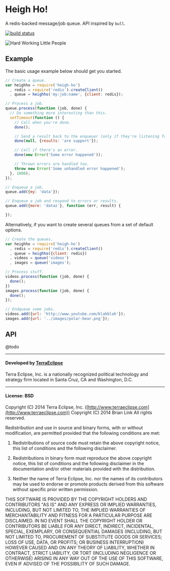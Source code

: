 Heigh Ho!
=========

A redis-backed message/job queue. API inspired by `bull`.

[![build status](https://secure.travis-ci.org/cpsubrian/node-heigh-ho.png)](http://travis-ci.org/cpsubrian/node-heigh-ho)

![Hard Working Little People](https://camo.githubusercontent.com/dfda20e32d2bf70ff3e8070239c46e7b9101fad1/687474703a2f2f7777772e77616765686f7572696e7369676874732e636f6d2f4865696768253230486f2e6a7067)

Example
-------

The basic usage example below should get you started.

```js
// Create a queue.
var heighho = require('heigh-ho')
  , redis = require('redis').createClient()
  , queue = heighho('my:job:name', {client: redis});

// Process a job.
queue.process(function (job, done) {
  // Do something more interesting than this.
  setTimeout(function () {
    // Call when you're done.
    done();

    // Send a result back to the enqueuer (only if they're listening for it).
    done(null, {results: 'are support'});

    // Call if there's an error.
    done(new Error('Some error happened'));

    // Thrown errors are handled too.
    throw new Error('Some unhandled error happened');
  }, 1000);
});

// Enqueue a job.
queue.add({my: 'data'});

// Enqueue a job and respond to errors or results.
queue.add({more: 'dataz'}, function (err, result) {

});
```

Alternatively, if you want to create several queues from a set of default options.

```js
// Create the queues.
var heighho = require('heigh-ho')
  , redis = require('redis').createClient()
  , queue = heighho({client: redis})
  , videos = queue('videos')
  , images = queue('images');

// Process stuff.
videos.process(function (job, done) {
  done();
})
images.process(function (job, done) {
  done();
});

// Endqueue some jobs.
videos.add({url: 'http://www.youtube.com/blahblah'});
images.add({url: '../images/polar-bear.png'});
```

API
---

@todo


- - -

#### Developed by [TerraEclipse](https://github.com/TerraEclipse)

Terra Eclipse, Inc. is a nationally recognized political technology and
strategy firm located in Santa Cruz, CA and Washington, D.C.

- - -

#### License: BSD
Copyright (C) 2014 Terra Eclipse, Inc. ([http://www.terraeclipse.com](http://www.terraeclipse.com))
Copyright (C) 2014 Brian Link
All rights reserved.

Redistribution and use in source and binary forms, with or without modification,
are permitted provided that the following conditions are met:

1. Redistributions of source code must retain the above copyright notice, this list of conditions and the following disclaimer.

2. Redistributions in binary form must reproduce the above copyright notice, this list of conditions and the following disclaimer in the documentation and/or other materials provided with the distribution.

3. Neither the name of Terra Eclipse, Inc. nor the names of its contributors may be used to endorse or promote products derived from this software without specific prior written permission.

THIS SOFTWARE IS PROVIDED BY THE COPYRIGHT HOLDERS AND CONTRIBUTORS "AS IS" AND
ANY EXPRESS OR IMPLIED WARRANTIES, INCLUDING, BUT NOT LIMITED TO, THE IMPLIED
WARRANTIES OF MERCHANTABILITY AND FITNESS FOR A PARTICULAR PURPOSE ARE
DISCLAIMED. IN NO EVENT SHALL THE COPYRIGHT HOLDER OR CONTRIBUTORS BE LIABLE FOR
ANY DIRECT, INDIRECT, INCIDENTAL, SPECIAL, EXEMPLARY, OR CONSEQUENTIAL DAMAGES
(INCLUDING, BUT NOT LIMITED TO, PROCUREMENT OF SUBSTITUTE GOODS OR SERVICES;
LOSS OF USE, DATA, OR PROFITS; OR BUSINESS INTERRUPTION) HOWEVER CAUSED AND ON
ANY THEORY OF LIABILITY, WHETHER IN CONTRACT, STRICT LIABILITY, OR TORT
(INCLUDING NEGLIGENCE OR OTHERWISE) ARISING IN ANY WAY OUT OF THE USE OF THIS
SOFTWARE, EVEN IF ADVISED OF THE POSSIBILITY OF SUCH DAMAGE.